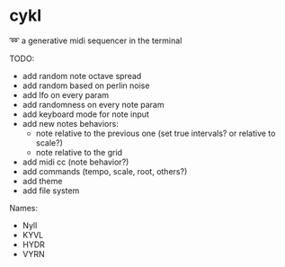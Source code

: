 # cykl
:loop: a generative midi sequencer in the terminal

TODO:
 - add random note octave spread
 - add random based on perlin noise
 - add lfo on every param
 - add randomness on every note param
 - add keyboard mode for note input
 - add new notes behaviors:
   - note relative to the previous one (set true intervals? or relative to scale?)
   - note relative to the grid
 - add midi cc (note behavior?)
 - add commands (tempo, scale, root, others?)
 - add theme
 - add file system

Names:
  - Nyll
  - KYVL
  - HYDR
  - VYRN
